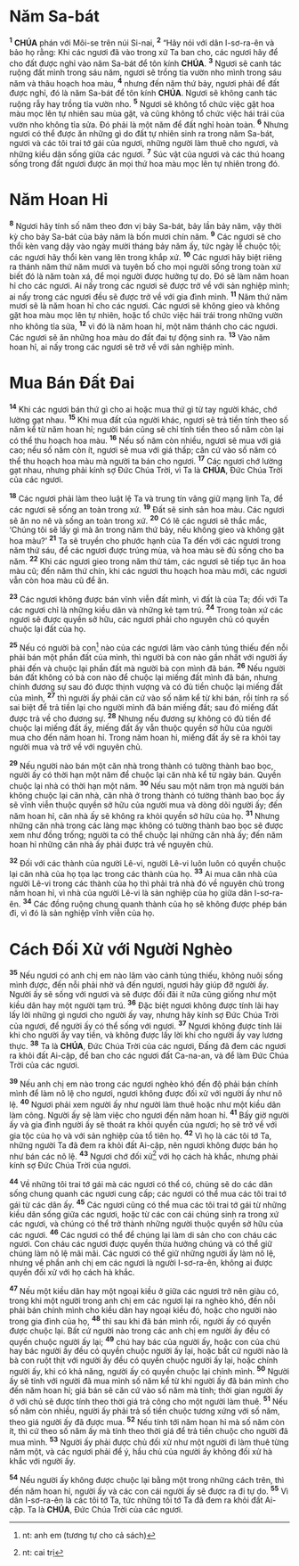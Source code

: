 # Năm Sa-bát

<sup><b>1</b></sup> **CHÚA** phán với Môi-se trên núi Si-nai, <sup><b>2</b></sup> “Hãy nói với dân I-sơ-ra-ên và bảo họ rằng: Khi các ngươi đã vào trong xứ Ta ban cho, các ngươi hãy để cho đất được nghỉ vào năm Sa-bát để tôn kính **CHÚA**. <sup><b>3</b></sup> Ngươi sẽ canh tác ruộng đất mình trong sáu năm, ngươi sẽ trồng tỉa vườn nho mình trong sáu năm và thâu hoạch hoa màu, <sup><b>4</b></sup> nhưng đến năm thứ bảy, ngươi phải để đất được nghỉ, đó là năm Sa-bát để tôn kính **CHÚA**. Ngươi sẽ không canh tác ruộng rẫy hay trồng tỉa vườn nho. <sup><b>5</b></sup> Ngươi sẽ không tổ chức việc gặt hoa màu mọc lên tự nhiên sau mùa gặt, và cũng không tổ chức việc hái trái của vườn nho không tỉa sửa. Đó phải là một năm để đất nghỉ hoàn toàn. <sup><b>6</b></sup> Nhưng ngươi có thể được ăn những gì do đất tự nhiên sinh ra trong năm Sa-bát, ngươi và các tôi trai tớ gái của ngươi, những người làm thuê cho ngươi, và những kiều dân sống giữa các ngươi. <sup><b>7</b></sup> Súc vật của ngươi và các thú hoang sống trong đất ngươi được ăn mọi thứ hoa màu mọc lên tự nhiên trong đó.

# Năm Hoan Hỉ

<sup><b>8</b></sup> Ngươi hãy tính số năm theo đơn vị bảy Sa-bát, bảy lần bảy năm, vậy thời kỳ cho bảy Sa-bát của bảy năm là bốn mươi chín năm. <sup><b>9</b></sup> Các ngươi sẽ cho thổi kèn vang dậy vào ngày mười tháng bảy năm ấy, tức ngày lễ chuộc tội; các ngươi hãy thổi kèn vang lên trong khắp xứ. <sup><b>10</b></sup> Các ngươi hãy biệt riêng ra thánh năm thứ năm mươi và tuyên bố cho mọi người sống trong toàn xứ biết đó là năm toàn xá, để mọi người được hưởng tự do. Đó sẽ làm năm hoan hỉ cho các ngươi. Ai nấy trong các ngươi sẽ được trở về với sản nghiệp mình; ai nấy trong các ngươi đều sẽ được trở về với gia đình mình. <sup><b>11</b></sup> Năm thứ năm mươi sẽ là năm hoan hỉ cho các ngươi. Các ngươi sẽ không gieo và không gặt hoa màu mọc lên tự nhiên, hoặc tổ chức việc hái trái trong những vườn nho không tỉa sửa, <sup><b>12</b></sup> vì đó là năm hoan hỉ, một năm thánh cho các ngươi. Các ngươi sẽ ăn những hoa màu do đất đai tự động sinh ra. <sup><b>13</b></sup> Vào năm hoan hỉ, ai nấy trong các ngươi sẽ trở về với sản nghiệp mình.

# Mua Bán Đất Đai

<sup><b>14</b></sup> Khi các ngươi bán thứ gì cho ai hoặc mua thứ gì từ tay người khác, chớ lường gạt nhau. <sup><b>15</b></sup> Khi mua đất của người khác, ngươi sẽ trả tiền tính theo số năm kể từ năm hoan hỉ; người bán cũng sẽ chỉ tính tiền theo số năm còn lại có thể thu hoạch hoa màu. <sup><b>16</b></sup> Nếu số năm còn nhiều, ngươi sẽ mua với giá cao; nếu số năm còn ít, ngươi sẽ mua với giá thấp; căn cứ vào số năm có thể thu hoạch hoa màu mà người ta bán cho ngươi. <sup><b>17</b></sup> Các ngươi chớ lường gạt nhau, nhưng phải kính sợ Đức Chúa Trời, vì Ta là **CHÚA**, Đức Chúa Trời của các ngươi.

<sup><b>18</b></sup> Các ngươi phải làm theo luật lệ Ta và trung tín vâng giữ mạng lịnh Ta, để các ngươi sẽ sống an toàn trong xứ. <sup><b>19</b></sup> Đất sẽ sinh sản hoa màu. Các ngươi sẽ ăn no nê và sống an toàn trong xứ. <sup><b>20</b></sup> Có lẽ các ngươi sẽ thắc mắc, ‘Chúng tôi sẽ lấy gì mà ăn trong năm thứ bảy, nếu không gieo và không gặt hoa màu?’ <sup><b>21</b></sup> Ta sẽ truyền cho phước hạnh của Ta đến với các ngươi trong năm thứ sáu, để các ngươi được trúng mùa, và hoa màu sẽ đủ sống cho ba năm. <sup><b>22</b></sup> Khi các ngươi gieo trong năm thứ tám, các ngươi sẽ tiếp tục ăn hoa màu cũ; đến năm thứ chín, khi các ngươi thu hoạch hoa màu mới, các ngươi vẫn còn hoa màu cũ để ăn.

<sup><b>23</b></sup> Các ngươi không được bán vĩnh viễn đất mình, vì đất là của Ta; đối với Ta các ngươi chỉ là những kiều dân và những kẻ tạm trú. <sup><b>24</b></sup> Trong toàn xứ các ngươi sẽ được quyền sở hữu, các ngươi phải cho nguyên chủ có quyền chuộc lại đất của họ.

<sup><b>25</b></sup> Nếu có người bà con[^1-da6aab99-1aea-42fc-a9b7-d84610d852ea] nào của các ngươi lâm vào cảnh túng thiếu đến nỗi phải bán một phần đất của mình, thì người bà con nào gần nhất với người ấy phải đến và chuộc lại phần đất mà người bà con mình đã bán. <sup><b>26</b></sup> Nếu người bán đất không có bà con nào để chuộc lại miếng đất mình đã bán, nhưng chính đương sự sau đó được thịnh vượng và có đủ tiền chuộc lại miếng đất của mình, <sup><b>27</b></sup> thì người ấy phải căn cứ vào số năm kể từ khi bán, rồi tính ra số sai biệt để trả tiền lại cho người mình đã bán miếng đất; sau đó miếng đất được trả về cho đương sự. <sup><b>28</b></sup> Nhưng nếu đương sự không có đủ tiền để chuộc lại miếng đất ấy, miếng đất ấy vẫn thuộc quyền sở hữu của người mua cho đến năm hoan hỉ. Trong năm hoan hỉ, miếng đất ấy sẽ ra khỏi tay người mua và trở về với nguyên chủ.

<sup><b>29</b></sup> Nếu người nào bán một căn nhà trong thành có tường thành bao bọc, người ấy có thời hạn một năm để chuộc lại căn nhà kể từ ngày bán. Quyền chuộc lại nhà có thời hạn một năm. <sup><b>30</b></sup> Nếu sau một năm trọn mà người bán không chuộc lại căn nhà, căn nhà ở trong thành có tường thành bao bọc ấy sẽ vĩnh viễn thuộc quyền sở hữu của người mua và dòng dõi người ấy; đến năm hoan hỉ, căn nhà ấy sẽ không ra khỏi quyền sở hữu của họ. <sup><b>31</b></sup> Nhưng những căn nhà trong các làng mạc không có tường thành bao bọc sẽ được xem như đồng trống; người ta có thể chuộc lại những căn nhà ấy; đến năm hoan hỉ những căn nhà ấy phải được trả về nguyên chủ.

<sup><b>32</b></sup> Đối với các thành của người Lê-vi, người Lê-vi luôn luôn có quyền chuộc lại căn nhà của họ tọa lạc trong các thành của họ. <sup><b>33</b></sup> Ai mua căn nhà của người Lê-vi trong các thành của họ thì phải trả nhà đó về nguyên chủ trong năm hoan hỉ, vì nhà của người Lê-vi là sản nghiệp của họ giữa dân I-sơ-ra-ên. <sup><b>34</b></sup> Các đồng ruộng chung quanh thành của họ sẽ không được phép bán đi, vì đó là sản nghiệp vĩnh viễn của họ.

# Cách Đối Xử với Người Nghèo

<sup><b>35</b></sup> Nếu ngươi có anh chị em nào lâm vào cảnh túng thiếu, không nuôi sống mình được, đến nỗi phải nhờ vả đến ngươi, ngươi hãy giúp đỡ người ấy. Người ấy sẽ sống với ngươi và sẽ được đối đãi ít nữa cũng giống như một kiều dân hay một người tạm trú. <sup><b>36</b></sup> Đặc biệt ngươi không được tính lãi hay lấy lời những gì ngươi cho người ấy vay, nhưng hãy kính sợ Đức Chúa Trời của ngươi, để người ấy có thể sống với ngươi. <sup><b>37</b></sup> Ngươi không được tính lãi khi cho người ấy vay tiền, và không được lấy lời khi cho người ấy vay lương thực. <sup><b>38</b></sup> Ta là **CHÚA**, Đức Chúa Trời của các ngươi, Đấng đã đem các ngươi ra khỏi đất Ai-cập, để ban cho các ngươi đất Ca-na-an, và để làm Đức Chúa Trời của các ngươi.

<sup><b>39</b></sup> Nếu anh chị em nào trong các ngươi nghèo khó đến độ phải bán chính mình để làm nô lệ cho ngươi, ngươi không được đối xử với người ấy như nô lệ. <sup><b>40</b></sup> Ngươi phải xem người ấy như người làm thuê hoặc như một kiều dân làm công. Người ấy sẽ làm việc cho ngươi đến năm hoan hỉ. <sup><b>41</b></sup> Bấy giờ người ấy và gia đình người ấy sẽ thoát ra khỏi quyền của ngươi; họ sẽ trở về với gia tộc của họ và với sản nghiệp của tổ tiên họ. <sup><b>42</b></sup> Vì họ là các tôi tớ Ta, những người Ta đã đem ra khỏi đất Ai-cập, nên ngươi không được bán họ như bán các nô lệ. <sup><b>43</b></sup> Ngươi chớ đối xử[^2-da6aab99-1aea-42fc-a9b7-d84610d852ea] với họ cách hà khắc, nhưng phải kính sợ Đức Chúa Trời của ngươi.

<sup><b>44</b></sup> Về những tôi trai tớ gái mà các ngươi có thể có, chúng sẽ do các dân sống chung quanh các ngươi cung cấp; các ngươi có thể mua các tôi trai tớ gái từ các dân ấy. <sup><b>45</b></sup> Các ngươi cũng có thể mua các tôi trai tớ gái từ những kiều dân sống giữa các ngươi, hoặc từ các con cái chúng sinh ra trong xứ các ngươi, và chúng có thể trở thành những người thuộc quyền sở hữu của các ngươi. <sup><b>46</b></sup> Các ngươi có thể để chúng lại làm di sản cho con cháu các ngươi. Con cháu các ngươi được quyền thừa hưởng chúng và có thể giữ chúng làm nô lệ mãi mãi. Các ngươi có thể giữ những người ấy làm nô lệ, nhưng về phần anh chị em các ngươi là người I-sơ-ra-ên, không ai được quyền đối xử với họ cách hà khắc.

<sup><b>47</b></sup> Nếu một kiều dân hay một ngoại kiều ở giữa các ngươi trở nên giàu có, trong khi một người trong anh chị em các ngươi lại ra nghèo khó, đến nỗi phải bán chính mình cho kiều dân hay ngoại kiều đó, hoặc cho người nào trong gia đình của họ, <sup><b>48</b></sup> thì sau khi đã bán mình rồi, người ấy có quyền được chuộc lại. Bất cứ người nào trong các anh chị em người ấy đều có quyền chuộc người ấy lại; <sup><b>49</b></sup> chú hay bác của người ấy, hoặc con của chú hay bác người ấy đều có quyền chuộc người ấy lại, hoặc bất cứ người nào là bà con ruột thịt với người ấy đều có quyền chuộc người ấy lại, hoặc chính người ấy, khi có khả năng, người ấy có quyền chuộc lại chính mình. <sup><b>50</b></sup> Người ấy sẽ tính với người đã mua mình số năm kể từ khi người ấy đã bán mình cho đến năm hoan hỉ; giá bán sẽ căn cứ vào số năm mà tính; thời gian người ấy ở với chủ sẽ được tính theo thời giá trả công cho một người làm thuê. <sup><b>51</b></sup> Nếu số năm còn nhiều, người ấy phải trả số tiền chuộc tương xứng với số năm, theo giá người ấy đã được mua. <sup><b>52</b></sup> Nếu tính tới năm hoan hỉ mà số năm còn ít, thì cứ theo số năm ấy mà tính theo thời giá để trả tiền chuộc cho người đã mua mình. <sup><b>53</b></sup> Người ấy phải được chủ đối xử như một người đi làm thuê từng năm một, và các ngươi phải để ý, hầu chủ của người ấy không đối xử hà khắc với người ấy.

<sup><b>54</b></sup> Nếu người ấy không được chuộc lại bằng một trong những cách trên, thì đến năm hoan hỉ, người ấy và các con cái người ấy sẽ được ra đi tự do. <sup><b>55</b></sup> Vì dân I-sơ-ra-ên là các tôi tớ Ta, tức những tôi tớ Ta đã đem ra khỏi đất Ai-cập. Ta là **CHÚA**, Đức Chúa Trời của các ngươi.

[^1-da6aab99-1aea-42fc-a9b7-d84610d852ea]: nt: anh em (tương tự cho cả sách)

[^2-da6aab99-1aea-42fc-a9b7-d84610d852ea]: nt: cai trị

